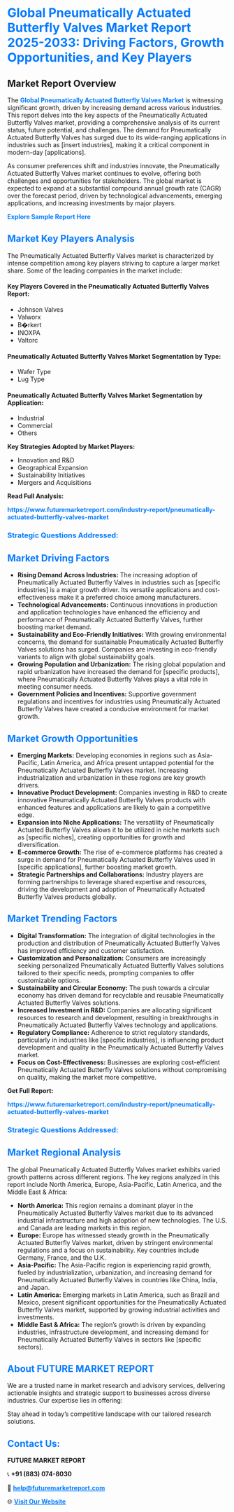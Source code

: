 <h1 style="color: #007BFF;">Global Pneumatically Actuated Butterfly Valves Market Report 2025-2033: Driving Factors, Growth Opportunities, and Key Players</h1>

<section id="overview">
<h2>Market Report Overview</h2>
<p>The <a href="https://www.futuremarketreport.com/industry-report/pneumatically-actuated-butterfly-valves-market" style="color: #007BFF; text-decoration: none;"><strong>Global Pneumatically Actuated Butterfly Valves Market</strong></a> is witnessing significant growth, driven by increasing demand across various industries. This report delves into the key aspects of the Pneumatically Actuated Butterfly Valves market, providing a comprehensive analysis of its current status, future potential, and challenges. The demand for Pneumatically Actuated Butterfly Valves has surged due to its wide-ranging applications in industries such as [insert industries], making it a critical component in modern-day [applications].</p>
<p>As consumer preferences shift and industries innovate, the Pneumatically Actuated Butterfly Valves market continues to evolve, offering both challenges and opportunities for stakeholders. The global market is expected to expand at a substantial compound annual growth rate (CAGR) over the forecast period, driven by technological advancements, emerging applications, and increasing investments by major players.</p>
</section>

<section id="overview">
<p><a href="https://www.futuremarketreport.com/request-sample/reportId=29243" style="color: #007BFF; text-decoration: none;"><strong>Explore Sample Report Here</strong></a></p>
</section>

<section id="key-players">
<h2 style="color: #007BFF;">Market Key Players Analysis</h2>
<p>The Pneumatically Actuated Butterfly Valves market is characterized by intense competition among key players striving to capture a larger market share. Some of the leading companies in the market include:</p>
<h4>Key Players Covered in the Pneumatically Actuated Butterfly Valves Report:</h4>
<ul><li>Johnson Valves</li><li>Valworx</li><li>B�rkert</li><li>INOXPA</li><li>Valtorc</li></ul>
<h4>Pneumatically Actuated Butterfly Valves Market Segmentation by Type:</h4>
<ul><li>Wafer Type</li><li>Lug Type</li></ul>

<h4>Pneumatically Actuated Butterfly Valves Market Segmentation by Application:</h4>
<ul><li>Industrial</li><li>Commercial</li><li>Others</li></ul>
<p><strong>Key Strategies Adopted by Market Players:</strong></p>
<ul>
<li>Innovation and R&D</li>
<li>Geographical Expansion</li>
<li>Sustainability Initiatives</li>
<li>Mergers and Acquisitions</li>
</ul>
</section>

<section>
<p><strong>Read Full Analysis: </strong></p><a href="https://www.futuremarketreport.com/industry-report/pneumatically-actuated-butterfly-valves-market" style="color: #007BFF; text-decoration: none;"><strong>https://www.futuremarketreport.com/industry-report/pneumatically-actuated-butterfly-valves-market</strong></a>
<h3 style="color: #007BFF;">Strategic Questions Addressed:</h3>
</section>

<section id="driving-factors">
<h2 style="color: #007BFF;">Market Driving Factors</h2>
<ul>
<li><strong>Rising Demand Across Industries:</strong> The increasing adoption of Pneumatically Actuated Butterfly Valves in industries such as [specific industries] is a major growth driver. Its versatile applications and cost-effectiveness make it a preferred choice among manufacturers.</li>
<li><strong>Technological Advancements:</strong> Continuous innovations in production and application technologies have enhanced the efficiency and performance of Pneumatically Actuated Butterfly Valves, further boosting market demand.</li>
<li><strong>Sustainability and Eco-Friendly Initiatives:</strong> With growing environmental concerns, the demand for sustainable Pneumatically Actuated Butterfly Valves solutions has surged. Companies are investing in eco-friendly variants to align with global sustainability goals.</li>
<li><strong>Growing Population and Urbanization:</strong> The rising global population and rapid urbanization have increased the demand for [specific products], where Pneumatically Actuated Butterfly Valves plays a vital role in meeting consumer needs.</li>
<li><strong>Government Policies and Incentives:</strong> Supportive government regulations and incentives for industries using Pneumatically Actuated Butterfly Valves have created a conducive environment for market growth.</li>
</ul>
</section>

<section id="growth-opportunities">
<h2 style="color: #007BFF;">Market Growth Opportunities</h2>
<ul>
<li><strong>Emerging Markets:</strong> Developing economies in regions such as Asia-Pacific, Latin America, and Africa present untapped potential for the Pneumatically Actuated Butterfly Valves market. Increasing industrialization and urbanization in these regions are key growth drivers.</li>
<li><strong>Innovative Product Development:</strong> Companies investing in R&D to create innovative Pneumatically Actuated Butterfly Valves products with enhanced features and applications are likely to gain a competitive edge.</li>
<li><strong>Expansion into Niche Applications:</strong> The versatility of Pneumatically Actuated Butterfly Valves allows it to be utilized in niche markets such as [specific niches], creating opportunities for growth and diversification.</li>
<li><strong>E-commerce Growth:</strong> The rise of e-commerce platforms has created a surge in demand for Pneumatically Actuated Butterfly Valves used in [specific applications], further boosting market growth.</li>
<li><strong>Strategic Partnerships and Collaborations:</strong> Industry players are forming partnerships to leverage shared expertise and resources, driving the development and adoption of Pneumatically Actuated Butterfly Valves products globally.</li>
</ul>
</section>

<section id="trending-factors">
<h2 style="color: #007BFF;">Market Trending Factors</h2>
<ul>
<li><strong>Digital Transformation:</strong> The integration of digital technologies in the production and distribution of Pneumatically Actuated Butterfly Valves has improved efficiency and customer satisfaction.</li>
<li><strong>Customization and Personalization:</strong> Consumers are increasingly seeking personalized Pneumatically Actuated Butterfly Valves solutions tailored to their specific needs, prompting companies to offer customizable options.</li>
<li><strong>Sustainability and Circular Economy:</strong> The push towards a circular economy has driven demand for recyclable and reusable Pneumatically Actuated Butterfly Valves solutions.</li>
<li><strong>Increased Investment in R&D:</strong> Companies are allocating significant resources to research and development, resulting in breakthroughs in Pneumatically Actuated Butterfly Valves technology and applications.</li>
<li><strong>Regulatory Compliance:</strong> Adherence to strict regulatory standards, particularly in industries like [specific industries], is influencing product development and quality in the Pneumatically Actuated Butterfly Valves market.</li>
<li><strong>Focus on Cost-Effectiveness:</strong> Businesses are exploring cost-efficient Pneumatically Actuated Butterfly Valves solutions without compromising on quality, making the market more competitive.</li>
</ul>
</section>

<section>
<p><strong>Get Full Report: </strong></p><a href="https://www.futuremarketreport.com/industry-report/pneumatically-actuated-butterfly-valves-market" style="color: #007BFF; text-decoration: none;"><strong>https://www.futuremarketreport.com/industry-report/pneumatically-actuated-butterfly-valves-market</strong></a>
<h3 style="color: #007BFF;">Strategic Questions Addressed:</h3>
</section>


<section id="regional-analysis">
<h2 style="color: #007BFF;">Market Regional Analysis</h2>
<p>The global Pneumatically Actuated Butterfly Valves market exhibits varied growth patterns across different regions. The key regions analyzed in this report include North America, Europe, Asia-Pacific, Latin America, and the Middle East & Africa:</p>
<ul>
<li><strong>North America:</strong> This region remains a dominant player in the Pneumatically Actuated Butterfly Valves market due to its advanced industrial infrastructure and high adoption of new technologies. The U.S. and Canada are leading markets in this region.</li>
<li><strong>Europe:</strong> Europe has witnessed steady growth in the Pneumatically Actuated Butterfly Valves market, driven by stringent environmental regulations and a focus on sustainability. Key countries include Germany, France, and the U.K.</li>
<li><strong>Asia-Pacific:</strong> The Asia-Pacific region is experiencing rapid growth, fueled by industrialization, urbanization, and increasing demand for Pneumatically Actuated Butterfly Valves in countries like China, India, and Japan.</li>
<li><strong>Latin America:</strong> Emerging markets in Latin America, such as Brazil and Mexico, present significant opportunities for the Pneumatically Actuated Butterfly Valves market, supported by growing industrial activities and investments.</li>
<li><strong>Middle East & Africa:</strong> The region’s growth is driven by expanding industries, infrastructure development, and increasing demand for Pneumatically Actuated Butterfly Valves in sectors like [specific sectors].</li>
</ul>
</section>

<footer>
<h2 style="color: #007BFF;">About FUTURE MARKET REPORT</h2>
<p>We are a trusted name in market research and advisory services, delivering actionable insights and strategic support to businesses across diverse industries. Our expertise lies in offering:</p>

<p>Stay ahead in today’s competitive landscape with our tailored research solutions.</p>

<h2 style="color: #007BFF;">Contact Us:</h2>
<p><strong>FUTURE MARKET REPORT</strong></p>
<p>📞 <strong>+91 (883) 074-8030</strong></p>
<p>📧 <strong><a href="mailto:help@futuremarketreport.com" style="color: #007BFF;">help@futuremarketreport.com</a></strong></p>
<p>🌐 <strong><a href="https://www.futuremarketreport.com/" style="color: #007BFF;">Visit Our Website</a></strong></p>
</footer>